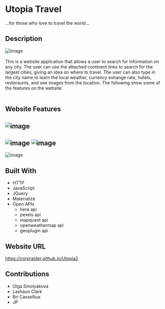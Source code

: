 # Utopia Travel
...for those who love to travel the world... <br>
## Description
![image](https://user-images.githubusercontent.com/83994997/125690558-d726e223-817b-44ad-bdaf-b90de8e83826.png)
<br><br>
This is a website application that allows a user to search for information on any city. The user can use the attached continent links to search for the largest cities, giving an idea on where to travel. The user can also type in the city name to learn the local weather, currency exhange rate, hotels, resteraunts, and see images from the location. The following show some of the features on the website.
<br>
<br>
## Website Features

![image](https://user-images.githubusercontent.com/83994997/125692055-1332c681-252b-4e1f-95a9-735248c5e933.png) 
---------------------------------------
![image](https://user-images.githubusercontent.com/83994997/125693586-7e05a9e3-5481-4811-974b-8b550705a211.png)
![image](https://user-images.githubusercontent.com/83994997/125693338-4c3b4bed-d00c-4857-b25d-12eacd4bf81b.png)
-----------------------------------------------------------------------------------------------------------------------


![image](https://user-images.githubusercontent.com/83994997/125691536-831d39d4-8293-4f97-b4f3-e89a2e87aec4.png)


## Built With
- HTTP
- JavaScript
- JQuery
- Materialize
- Open APIs
  - here api
  - pexels api
  - mapquest api
  - openweathermap api
  - geoplugin api


## Website URL
https://corpraider.github.io/Utopia2

## Contributions
- Olga Smolyakova
- Lashaun Clark
- Bri Cassellius
- JP
